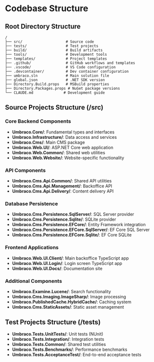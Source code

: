 # Codebase Structure

## Root Directory Structure
```
/
├── src/                    # Source code
├── tests/                  # Test projects
├── build/                  # Build artifacts
├── tools/                  # Development tools
├── templates/              # Project templates
├── .github/                # GitHub workflows and templates
├── .vscode/                # VS Code configuration
├── .devcontainer/          # Dev container configuration
├── umbraco.sln             # Main solution file
├── global.json             # .NET SDK version
├── Directory.Build.props   # MSBuild properties
├── Directory.Packages.props # NuGet package versions
└── CLAUDE.md              # Development guide
```

## Source Projects Structure (/src)
### Core Backend Components
- **Umbraco.Core/**: Fundamental types and interfaces
- **Umbraco.Infrastructure/**: Data access and services
- **Umbraco.Cms/**: Main CMS package
- **Umbraco.Web.UI/**: ASP.NET Core web application
- **Umbraco.Web.Common/**: Shared web utilities
- **Umbraco.Web.Website/**: Website-specific functionality

### API Components
- **Umbraco.Cms.Api.Common/**: Shared API utilities
- **Umbraco.Cms.Api.Management/**: Backoffice API
- **Umbraco.Cms.Api.Delivery/**: Content delivery API

### Database Persistence
- **Umbraco.Cms.Persistence.SqlServer/**: SQL Server provider
- **Umbraco.Cms.Persistence.Sqlite/**: SQLite provider
- **Umbraco.Cms.Persistence.EFCore/**: Entity Framework integration
- **Umbraco.Cms.Persistence.EFCore.SqlServer/**: EF Core SQL Server
- **Umbraco.Cms.Persistence.EFCore.Sqlite/**: EF Core SQLite

### Frontend Applications
- **Umbraco.Web.UI.Client/**: Main backoffice TypeScript app
- **Umbraco.Web.UI.Login/**: Login screen TypeScript app
- **Umbraco.Web.UI.Docs/**: Documentation site

### Additional Components
- **Umbraco.Examine.Lucene/**: Search functionality
- **Umbraco.Cms.Imaging.ImageSharp/**: Image processing
- **Umbraco.PublishedCache.HybridCache/**: Caching system
- **Umbraco.Cms.StaticAssets/**: Static asset management

## Test Projects Structure (/tests)
- **Umbraco.Tests.UnitTests/**: Unit tests (NUnit)
- **Umbraco.Tests.Integration/**: Integration tests
- **Umbraco.Tests.Common/**: Shared test utilities
- **Umbraco.Tests.Benchmarks/**: Performance benchmarks
- **Umbraco.Tests.AcceptanceTest/**: End-to-end acceptance tests